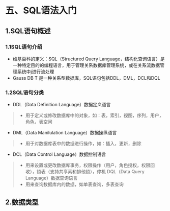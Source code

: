 # 五、SQL语法入门 
## 1.SQL语句概述
### 1.1SQL语句介绍
* 维基百科的定义：SQL（Structured Query Language，结构化查询语言）是一种特定目的的编程语言，用于管理关系数据库管理系统，或在关系流数据管理系统中j进行流处理
* Gauss DB T 是一种关系型数据库，SQL语句包括DDL，DML，DCL和DQL
### 1.2SQL语句分类
* DDL（Data Definition Language）数据定义语言
> * 用于定义或修改数据库中的对象，如：表，索引，视图，序列，用户，角色，表空间
* DML（Data Manilulation Language）数据操纵语言
> * 用于对数据库表中的数据进行操作，如：插入，更新，删除
* DCL（Data Control Language）数据控制语言
> * 用来设置或更改数据库事务，权限操作（用户，角色授权，权限回收），锁表（支持共享索和排他锁），停机
DQL（Data Query Language）数据查询语言
> * 用来查询数据库内的数据，如单表查询，多表查询
## 2.数据类型



